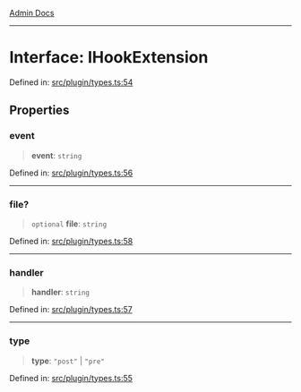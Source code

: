 [Admin Docs](/)

***

# Interface: IHookExtension

Defined in: [src/plugin/types.ts:54](https://github.com/Sourya07/talawa-api/blob/aac5f782223414da32542752c1be099f0b872196/src/plugin/types.ts#L54)

## Properties

### event

> **event**: `string`

Defined in: [src/plugin/types.ts:56](https://github.com/Sourya07/talawa-api/blob/aac5f782223414da32542752c1be099f0b872196/src/plugin/types.ts#L56)

***

### file?

> `optional` **file**: `string`

Defined in: [src/plugin/types.ts:58](https://github.com/Sourya07/talawa-api/blob/aac5f782223414da32542752c1be099f0b872196/src/plugin/types.ts#L58)

***

### handler

> **handler**: `string`

Defined in: [src/plugin/types.ts:57](https://github.com/Sourya07/talawa-api/blob/aac5f782223414da32542752c1be099f0b872196/src/plugin/types.ts#L57)

***

### type

> **type**: `"post"` \| `"pre"`

Defined in: [src/plugin/types.ts:55](https://github.com/Sourya07/talawa-api/blob/aac5f782223414da32542752c1be099f0b872196/src/plugin/types.ts#L55)
